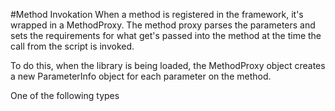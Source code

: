#Method Invokation
When a method is registered in the framework, it's wrapped in a MethodProxy. The method proxy parses the parameters and sets the requirements for what get's passed into the method at the time the call from the script is invoked.

To do this, when the library is being loaded, the MethodProxy object creates a new ParameterInfo object for each parameter on the method.

One of the following types 

